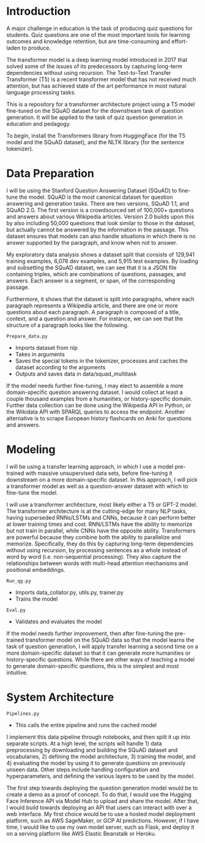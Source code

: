 # Introduction
A major challenge in education is the task of producing quiz questions for students. Quiz questions are one of the most important tools for learning outcomes and knowledge retention, but are time-consuming and effort-laden to produce. 

The transformer model is a deep learning model introduced in 2017 that solved some of the issues of its predecessors by capturing long-term dependencies without using recursion. The Text-to-Text Transfer Transformer (T5) is a recent transformer model that has not received much attention, but has achieved state of the art performance in most natural language processing tasks. 

This is a repository for a transformer architecture project using a T5 model fine-tuned on the SQuAD dataset for the downstream task of question generation.  It will be applied to the task of quiz question generation in education and pedagogy.  

To begin, install the Transformers library from HuggingFace (for the T5 model and the SQuAD dataset), and the NLTK library (for the sentence tokenizer).

# Data Preparation
I will be using the Stanford Question Answering Dataset (SQuAD) to fine-tune the model. SQuAD is the most canonical dataset for question answering and generation tasks. There are two versions, SQuAD 1.1, and SQuAD 2.0. The first version is a crowdsourced set of 100,000+ questions and answers about various Wikipedia articles. Version 2.0 builds upon this by also including 50,000 questions that look similar to those in the dataset, but actually cannot be answered by the information in the passage. This dataset ensures that models can also handle situations in which there is no answer supported by the paragraph, and know when not to answer.

My exploratory data analysis shows a dataset split that consists of 129,941 training examples, 6,078 dev examples, and 5,915 test examples. By loading and subsetting the SQuAD dataset, we can see that it is a JSON file containing triples, which are combinations of questions, passages, and answers. Each answer is a segment, or span, of the corresponding passage.

Furthermore, it shows that the dataset is split into paragraphs, where each paragraph represents a Wikipedia article, and there are one or more questions about each paragraph. A paragraph is composed of a title, context, and a question and answer. For instance, we can see that the structure of a paragraph looks like the following.

```Prepare_data.py```
* Imports dataset from nlp
* Takes in arguments
* Saves the special tokens in the tokenizer, processes and caches the dataset according to the arguments
* Outputs and saves data in data/squad_multitask

If the model needs further fine-tuning, I may elect to assemble a more domain-specific question answering dataset. I would collect at least a couple thousand examples from a humanities, or history-specific domain. Further data collection can be done using the Wikipedia API in Python, or the Wikidata API with SPARQL queries to access the endpoint. Another alternative is to scrape European history flashcards on Anki for questions and answers.

# Modeling
I will be using a transfer learning approach, in which I use a model pre-trained with massive unsupervised data sets, before fine-tuning it downstream on a more domain-specific dataset. In this approach, I will pick a transformer model as well as a question-answer dataset with which to fine-tune the model.

I will use a transformer architecture, most likely either a T5 or GPT-2 model. The transformer architecture is at the cutting-edge for many NLP tasks, having superseded RNNs/LSTMs and CNNs, because it can perform better at lower training times and cost​.  RNN/LSTMs have the ability to memorize but not train in parallel, while CNNs have the opposite ability. Transformers are powerful because they combine both the ability to parallelize and memorize. Specifically, they do this by capturing long-term dependencies without using recursion, by processing sentences as a whole instead of word by word (i.e. non-sequential processing). They also capture the relationships between words with multi-head attention mechanisms and positional embeddings​. 

```Run_qg.py```
* Imports data_collator.py, utils.py, trainer.py
* Trains the model

```Eval.py```
* Validates and evaluates the model

If the model needs further improvement, then after fine-tuning the pre-trained
transformer model on the SQuAD data so that the model learns the task of question generation, I will apply transfer learning a second time on a more domain-specific dataset so that it can generate more humanities or history-specific questions. While there are other ways of teaching a model to generate domain-specific questions, this is the simplest and most intuitive.

# System Architecture

```Pipelines.py```
* This calls the entire pipeline and runs the cached model

I implement this data pipeline through notebooks, and then split it up into separate scripts. At a high level, the scripts will handle 1) data preprocessing by downloading and building the SQuAD dataset and vocabularies, 2) defining the model architecture, 3) training the model, and 4) evaluating the model by using it to generate questions on previously unseen data. Other steps include handling configuration and hyperparameters, and defining the various layers to be used by the model.

The first step towards deploying the question generation model would be to create a demo as a proof of concept. To do that, I would use the Hugging Face Inference API via Model Hub to upload and share the model. After that, I would build towards deploying an API that users can interact with over a web interface. My first choice would be to use a hosted model deployment platform, such as AWS SageMaker, or GCP AI predictions. However, if I have time, I would like to use my own model server, such as Flask, and deploy it on a serving platform like AWS Elastic Beanstalk or Heroku.